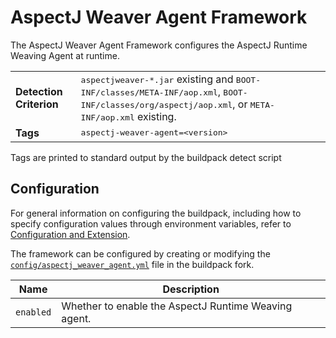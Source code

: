 # AspectJ Weaver Agent Framework
The AspectJ Weaver Agent Framework configures the AspectJ Runtime Weaving Agent at runtime.

<table>
  <tr>
    <td><strong>Detection Criterion</strong></td>
    <td><tt>aspectjweaver-*.jar</tt> existing and <tt>BOOT-INF/classes/META-INF/aop.xml</tt>, <tt>BOOT-INF/classes/org/aspectj/aop.xml</tt>, or <tt>META-INF/aop.xml</tt> existing.</td>
  </tr>
  <tr>
    <td><strong>Tags</strong></td>
    <td><tt>aspectj-weaver-agent=&lt;version&gt;</tt></td>
  </tr>
</table>
Tags are printed to standard output by the buildpack detect script

## Configuration
For general information on configuring the buildpack, including how to specify configuration values through environment variables, refer to [Configuration and Extension][].

The framework can be configured by creating or modifying the [`config/aspectj_weaver_agent.yml`][] file in the buildpack fork.

| Name | Description
| ---- | -----------
| `enabled` | Whether to enable the AspectJ Runtime Weaving agent.

[`config/aspectj_weaver_agent.yml`]: ../config/aspect_weaver_agent.yml
[Configuration and Extension]: ../README.md#configuration-and-extension
